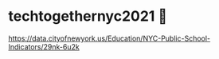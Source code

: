 # techtogethernyc2021 🚀

https://data.cityofnewyork.us/Education/NYC-Public-School-Indicators/29nk-6u2k
